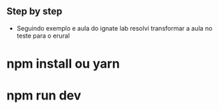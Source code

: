 ## Step by step


- Seguindo exemplo e aula do ignate lab resolvi transformar a aula no teste para o erural

# npm install ou yarn 
# npm run dev

